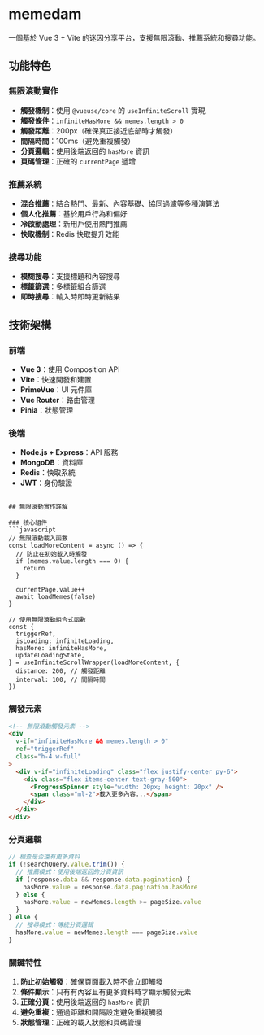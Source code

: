 # memedam

一個基於 Vue 3 + Vite 的迷因分享平台，支援無限滾動、推薦系統和搜尋功能。

## 功能特色

### 無限滾動實作

- **觸發機制**：使用 `@vueuse/core` 的 `useInfiniteScroll` 實現
- **觸發條件**：`infiniteHasMore && memes.length > 0`
- **觸發距離**：200px（確保真正接近底部時才觸發）
- **間隔時間**：100ms（避免重複觸發）
- **分頁邏輯**：使用後端返回的 `hasMore` 資訊
- **頁碼管理**：正確的 `currentPage` 遞增

### 推薦系統

- **混合推薦**：結合熱門、最新、內容基礎、協同過濾等多種演算法
- **個人化推薦**：基於用戶行為和偏好
- **冷啟動處理**：新用戶使用熱門推薦
- **快取機制**：Redis 快取提升效能

### 搜尋功能

- **模糊搜尋**：支援標題和內容搜尋
- **標籤篩選**：多標籤組合篩選
- **即時搜尋**：輸入時即時更新結果

## 技術架構

### 前端

- **Vue 3**：使用 Composition API
- **Vite**：快速開發和建置
- **PrimeVue**：UI 元件庫
- **Vue Router**：路由管理
- **Pinia**：狀態管理

### 後端

- **Node.js + Express**：API 服務
- **MongoDB**：資料庫
- **Redis**：快取系統
- **JWT**：身份驗證

````

## 無限滾動實作詳解

### 核心組件
```javascript
// 無限滾動載入函數
const loadMoreContent = async () => {
  // 防止在初始載入時觸發
  if (memes.value.length === 0) {
    return
  }

  currentPage.value++
  await loadMemes(false)
}

// 使用無限滾動組合式函數
const {
  triggerRef,
  isLoading: infiniteLoading,
  hasMore: infiniteHasMore,
  updateLoadingState,
} = useInfiniteScrollWrapper(loadMoreContent, {
  distance: 200, // 觸發距離
  interval: 100, // 間隔時間
})
````

### 觸發元素

```html
<!-- 無限滾動觸發元素 -->
<div
  v-if="infiniteHasMore && memes.length > 0"
  ref="triggerRef"
  class="h-4 w-full"
>
  <div v-if="infiniteLoading" class="flex justify-center py-6">
    <div class="flex items-center text-gray-500">
      <ProgressSpinner style="width: 20px; height: 20px" />
      <span class="ml-2">載入更多內容...</span>
    </div>
  </div>
</div>
```

### 分頁邏輯

```javascript
// 檢查是否還有更多資料
if (!searchQuery.value.trim()) {
  // 推薦模式：使用後端返回的分頁資訊
  if (response.data && response.data.pagination) {
    hasMore.value = response.data.pagination.hasMore
  } else {
    hasMore.value = newMemes.length >= pageSize.value
  }
} else {
  // 搜尋模式：傳統分頁邏輯
  hasMore.value = newMemes.length === pageSize.value
}
```

### 關鍵特性

1. **防止初始觸發**：確保頁面載入時不會立即觸發
2. **條件顯示**：只有有內容且有更多資料時才顯示觸發元素
3. **正確分頁**：使用後端返回的 `hasMore` 資訊
4. **避免重複**：通過距離和間隔設定避免重複觸發
5. **狀態管理**：正確的載入狀態和頁碼管理

